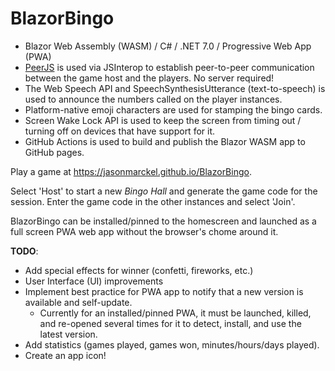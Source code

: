 # BlazorBingo

* Blazor Web Assembly (WASM) / C# / .NET 7.0 / Progressive Web App (PWA)
* [PeerJS](https://peerjs.com/) is used via JSInterop to establish peer-to-peer communication between the game host and the players.  No server required!
* The Web Speech API and SpeechSynthesisUtterance (text-to-speech) is used to announce the numbers called on the player instances.
* Platform-native emoji characters are used for stamping the bingo cards.
* Screen Wake Lock API is used to keep the screen from timing out / turning off on devices that have support for it.
* GitHub Actions is used to build and publish the Blazor WASM app to GitHub pages.

Play a game at https://jasonmarckel.github.io/BlazorBingo.

Select 'Host' to start a new *Bingo Hall* and generate the game code for the session.  Enter the game code in the other instances and select 'Join'.

BlazorBingo can be installed/pinned to the homescreen and launched as a full screen PWA web app without the browser's chome around it.

**TODO**:
* Add special effects for winner (confetti, fireworks, etc.)
* User Interface (UI) improvements
* Implement best practice for PWA app to notify that a new version is available and self-update.
  * Currently for an installed/pinned PWA, it must be launched, killed, and re-opened several times for it to detect, install, and use the latest version.
* Add statistics (games played, games won, minutes/hours/days played).
* Create an app icon!
